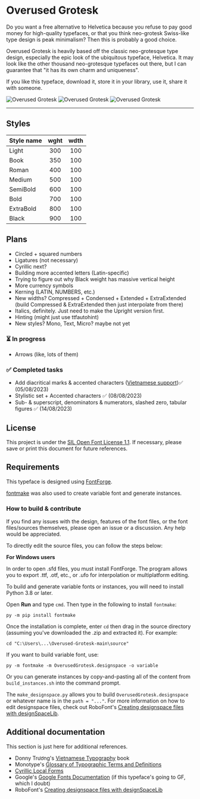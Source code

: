 # Overused Grotesk
Do you want a free alternative to Helvetica because you refuse to pay good money for high-quality typefaces, or that you think neo-grotesk Swiss-like type design is peak minimalism? Then this is probably a good choice.

Overused Grotesk is heavily based off the classic neo-grotesque type design, especially the epic look of the ubiquitous typeface, Helvetica. It may look like the other thousand neo-grotesque typefaces out there, but I can guarantee that "it has its own charm and uniqueness".

If you like this typeface, download it, store it in your library, use it, share it with someone.

![Overused Grotesk](https://github.com/RandomMaerks/Overused-Grotesk/blob/main/documentation/image-3.png)
![Overused Grotesk](https://github.com/RandomMaerks/Overused-Grotesk/blob/main/documentation/image-4.png)
![Overused Grotesk](https://github.com/RandomMaerks/Overused-Grotesk/blob/main/documentation/image-5.png)

---
## Styles
| Style name | wght | wdth |
| --------- | :---: | :---: |
| Light | 300 | 100 |
| Book | 350 | 100 |
| Roman | 400 | 100 |
| Medium | 500 | 100 |
| SemiBold | 600 | 100 |
| Bold | 700 | 100 |
| ExtraBold | 800 | 100 |
| Black | 900 | 100 |


## Plans
- Circled + squared numbers
- Ligatures (not necessary)
- Cyrillic next?
- Building more accented letters (Latin-specific)
- Trying to figure out why Black weight has massive vertical height
- More currency symbols
- Kerning (LATIN, NUMBERS, etc.)
- New widths? Compressed + Condensed + Extended + ExtraExtended (build Compressed & ExtraExtended then just interpolate from there)
- Italics, definitely. Just need to make the Upright version first.
- Hinting (might just use ttfautohint)
- New styles? Mono, Text, Micro? maybe not yet

### ⏳ In progress
- Arrows (like, lots of them)

### ✅ Completed tasks
- Add diacritical marks & accented characters ([Vietnamese support](https://github.com/RandomMaerks/Overused-Grotesk/blob/main/documentation/image-6.png))✅ (05/08/2023)
- Stylistic set + Accented characters ✅ (08/08/2023)
- Sub- & superscript, denominators & numerators, slashed zero, tabular figures ✅ (14/08/2023)

## License
This project is under the [SIL Open Font License 1.1](https://github.com/RandomMaerks/Overused-Grotesk/blob/main/LICENSE.txt). If necessary, please save or print this document for future references.


## Requirements
This typeface is designed using [FontForge](https://github.com/fontforge/fontforge).

[fontmake](https://github.com/googlefonts/fontmake) was also used to create variable font and generate instances.

### How to build & contribute
If you find any issues with the design, features of the font files, or the font files/sources themselves, please open an issue or a discussion. Any help would be appreciated.

To directly edit the source files, you can follow the steps below:

**For Windows users**

In order to open .sfd files, you must install FontForge. The program allows you to export .ttf, .otf, etc., or .ufo for interpolation or multiplatform editing.

To build and generate variable fonts or instances, you will need to install Python 3.8 or later.

Open **Run** and type `cmd`. Then type in the following to install `fontmake`:
```
py -m pip install fontmake
```

Once the installation is complete, enter `cd` then drag in the source directory (assuming you've downloaded the .zip and extracted it). For example:
```
cd "C:\Users\...\Overused-Grotesk-main\source"
```

If you want to build variable font, use:
```
py -m fontmake -m OverusedGrotesk.designspace -o variable
```

Or you can generate instances by copy-and-pasting all of the content from `build_instances.sh` into the command prompt.

The `make_designspace.py` allows you to build `OverusedGrotesk.designspace` or whatever name is in the `path = "..."`. For more information on how to edit designspace files, check out RoboFont's [Creating designspace files with designSpaceLib](https://robofont.com/documentation/tutorials/creating-designspace-files/#creating-designspace-files-with-designspacelib).


## Additional documentation
This section is just here for additional references.
- Donny Trương's [Vietnamese Typography](https://vietnamesetypography.com) book
- Monotype's [Glossary of Typographic Terms and Definitions](https://www.monotype.com/resources/z-typographic-terms)
- [Cyrillic Local Forms](https://localfonts.eu/typography-basics/fonts-the-importance-of-localisation/local-features/cyrillic-local-forms/)
- Google's [Google Fonts Documentation](https://googlefonts.github.io/gf-guide/) (if this typeface's going to GF, which I doubt)
- RoboFont's [Creating designspace files with designSpaceLib](https://robofont.com/documentation/tutorials/creating-designspace-files/#creating-designspace-files-with-designspacelib)

